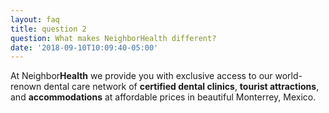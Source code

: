 ```yaml
---
layout: faq
title: question 2
question: What makes NeighborHealth different?
date: '2018-09-10T10:09:40-05:00'
---
```

At Neighbor**Health** we provide you with exclusive access to our world-renown dental care network of **certified dental clinics**, **tourist attractions**, and **accommodations** at affordable prices in beautiful Monterrey, Mexico.
